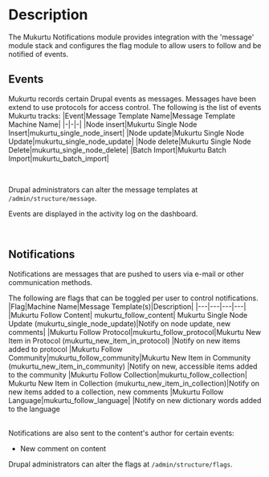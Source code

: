 # Description

The Mukurtu Notifications module provides integration with the 'message' module stack and configures the flag module to allow users to follow and be notified of events.

## Events
Mukurtu records certain Drupal events as messages. Messages have been extend to use protocols for access control. The following is the list of events Mukurtu tracks:
|Event|Message Template Name|Message Template Machine Name|
|-|-|-|
|Node insert|Mukurtu Single Node Insert|mukurtu_single_node_insert|
|Node update|Mukurtu Single Node Update|mukurtu_single_node_update|
|Node delete|Mukurtu Single Node Delete|mukurtu_single_node_delete|
|Batch Import|Mukurtu Batch Import|mukurtu_batch_import|

<br/>

Drupal administrators can alter the message templates at `/admin/structure/message`.

Events are displayed in the activity log on the dashboard.

<br/>

## Notifications
Notifications are messages that are pushed to users via e-mail or other communication methods.

The following are flags that can be toggled per user to control notifications.
|Flag|Machine Name|Message Template(s)|Description|
|---|---|---|---|
|Mukurtu Follow Content| mukurtu_follow_content| Mukurtu Single Node Update (mukurtu_single_node_update)|Notify on node update, new comments|
|Mukurtu Follow Protocol|mukurtu_follow_protocol|Mukurtu New Item in Protocol (mukurtu_new_item_in_protocol) |Notify on new items added to protocol
|Mukurtu Follow Community|mukurtu_follow_community|Mukurtu New Item in Community (mukurtu_new_item_in_community) |Notify on new, accessible items added to the community
|Mukurtu Follow Collection|mukurtu_follow_collection| Mukurtu New Item in Collection (mukurtu_new_item_in_collection)|Notify on new items added to a collection, new comments
|Mukurtu Follow Language|mukurtu_follow_language| |Notify on new dictionary words added to the language

<br/>
Notifications are also sent to the content's author for certain events:

* New comment on content

Drupal administrators can alter the flags at `/admin/structure/flags`.
